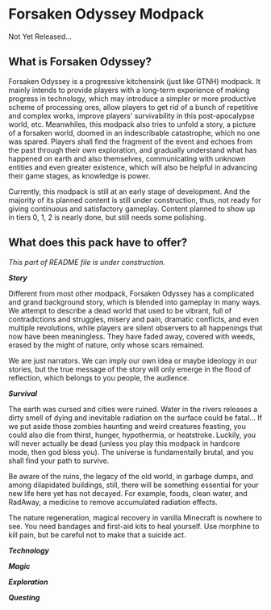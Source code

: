 # Forsaken Odyssey Modpack

Not Yet Released...

## What is Forsaken Odyssey?

Forsaken Odyssey is a progressive kitchensink (just like GTNH) modpack. It mainly intends to provide players with a long-term experience of making progress in technology, which may introduce a simpler or more productive scheme of processing ores, allow players to get rid of a bunch of repetitive and complex works, improve players' survivability in this post-apocalypse world, etc. Meanwhiles, this modpack also tries to unfold a story, a picture of a forsaken world, doomed in an indescribable catastrophe, which no one was spared. Players shall find the fragment of the event and echoes from the past through their own exploration, and gradually understand what has happened on earth and also themselves, communicating with unknown entities and even greater existence, which will also be helpful in advancing their game stages, as knowledge is power.

Currently, this modpack is still at an early stage of development. And the majority of its planned content is still under construction, thus, not ready for giving continuous and satisfactory gameplay. Content planned to show up in tiers 0, 1, 2 is nearly done, but still needs some polishing.

## What does this pack have to offer?

*This part of README file is under construction.*

***Story***

Different from most other modpack, Forsaken Odyssey has a complicated and grand background story, which is blended into gameplay in many ways. We attempt to describe a dead world that used to be vibrant, full of contradictions and struggles, misery and pain, dramatic conflicts, and even multiple revolutions, while players are silent observers to all happenings that now have been meaningless. They have faded away, covered with weeds, erased by the might of nature, only whose scars remained. 

We are just narrators. We can imply our own idea or maybe ideology in our stories, but the true message of the story will only emerge in the flood of reflection, which belongs to you people, the audience.

***Survival***

The earth was cursed and cities were ruined. Water in the rivers releases a dirty smell of dying and inevitable radiation on the surface could be fatal... If we put aside those zombies haunting and weird creatures feasting, you could also die from thirst, hunger, hypothermia, or heatstroke. Luckily, you will never actually be dead (unless you play this modpack in hardcore mode, then god bless you). The universe is fundamentally brutal, and you shall find your path to survive.

Be aware of the ruins, the legacy of the old world, in garbage dumps, and among dilapidated buildings, still, there will be something essential for your new life here yet has not decayed. For example, foods, clean water, and RadAway, a medicine to remove accumulated radiation effects.

The nature regeneration, magical recovery in vanilla Minecraft is nowhere to see. You need bandages and first-aid kits to heal yourself. Use morphine to kill pain, but be careful not to make that a suicide act.

***Technology***

***Magic***

***Exploration***

***Questing***
